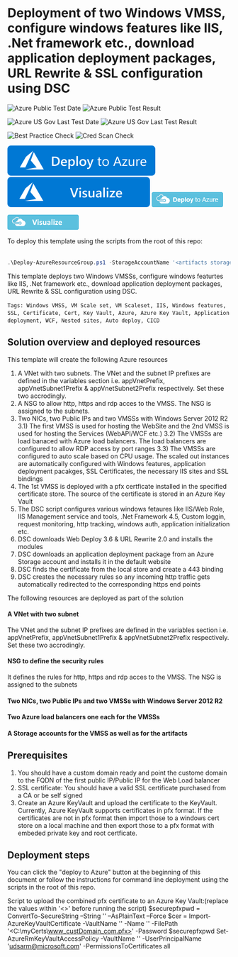 # Deployment of two Windows VMSS, configure windows features like IIS, .Net framework etc., download application deployment packages, URL Rewrite & SSL configuration using DSC

![Azure Public Test Date](https://azurequickstartsservice.blob.core.windows.net/badges/201-vmss-win-iis-app-ssl/PublicLastTestDate.svg)
![Azure Public Test Result](https://azurequickstartsservice.blob.core.windows.net/badges/201-vmss-win-iis-app-ssl/PublicDeployment.svg)

![Azure US Gov Last Test Date](https://azurequickstartsservice.blob.core.windows.net/badges/201-vmss-win-iis-app-ssl/FairfaxLastTestDate.svg)
![Azure US Gov Last Test Result](https://azurequickstartsservice.blob.core.windows.net/badges/201-vmss-win-iis-app-ssl/FairfaxDeployment.svg)

![Best Practice Check](https://azurequickstartsservice.blob.core.windows.net/badges/201-vmss-win-iis-app-ssl/BestPracticeResult.svg)
![Cred Scan Check](https://azurequickstartsservice.blob.core.windows.net/badges/201-vmss-win-iis-app-ssl/CredScanResult.svg)

[![Deploy To Azure](https://raw.githubusercontent.com/Azure/azure-quickstart-templates/master/1-CONTRIBUTION-GUIDE/images/deploytoazure.svg?sanitize=true)]("https://portal.azure.com/#create/Microsoft.Template/uri/https%3A%2F%2Fraw.githubusercontent.com%2FAzure%2Fazure-quickstart-templates%2Fmaster%2F201-vmss-win-iis-app-ssl%2Fazuredeploy.json")  [![Visualize](https://raw.githubusercontent.com/Azure/azure-quickstart-templates/master/1-CONTRIBUTION-GUIDE/images/visualizebutton.svg?sanitize=true)]("http://armviz.io/#/?load=https%3A%2F%2Fraw.githubusercontent.com%2FAzure%2Fazure-quickstart-templates%2Fmaster%2F201-vmss-win-iis-app-ssl%2Fazuredeploy.json")
<img src="https://raw.githubusercontent.com/Azure/azure-quickstart-templates/master/201-vmss-win-iis-app-ssl/images/deploytoazure.png"/>


<img src="https://raw.githubusercontent.com/Azure/azure-quickstart-templates/master/201-vmss-win-iis-app-ssl/images/visualizebutton.png"/>


To deploy this template using the scripts from the root of this repo: 
```PowerShell

.\Deploy-AzureResourceGroup.ps1 -StorageAccountName '<artifacts storage account name>' -ResourceGroupName '<Resource guroup name>' -ResourceGroupLocation '<RG location>' -TemplateFile .\azuredeploy.json -TemplateParametersFile .\azuredeploy.parameters.json -ArtifactStagingDirectory '.' -DSCSourceFolder '.\dsc' -UploadArtifacts
```

This template deploys two Windows VMSSs, configure windows featurtes like IIS, .Net framework etc., download application deployment packages, URL Rewrite & SSL configuration using DSC. 

`Tags: Windows VMSS, VM Scale set, VM Scaleset, IIS, Windows features, SSL, Certificate, Cert, Key Vault, Azure, Azure Key Vault, Application deployment, WCF, Nested sites, Auto deploy, CICD`

## Solution overview and deployed resources

This template will create the following Azure resources
1) A VNet with two subnets. The VNet and the subnet IP prefixes are defined in the variables section i.e. appVnetPrefix, appVnetSubnet1Prefix & appVnetSubnet2Prefix respectively. Set these two accrodingly. <br/>
2) A NSG to allow http, https and rdp acces to the VMSS. The NSG is assigned to the subnets.<br/>
3) Two NICs, two Public IPs and two VMSSs with Windows Server 2012 R2<br/>
3.1) The first VMSS is used for hosting the WebSite and the 2nd VMSS is used for hosting the Services (WebAPI/WCF etc.)
3.2) The VMSSs are load banaced with Azure load balancers. The load balancers are configured to allow RDP access by port ranges 
3.3) The VMSSs are configured to auto scale based on CPU usage. The scaled out instances are automatically configured with Windows features, application deployment pacakges, SSL Certificates, the necessary IIS sites and SSL bindings <br/>
4) The 1st VMSS is deployed with a pfx certficate installed in the specified certificate store. The source of the certificate is stored in an Azure Key Vault<br/>
5) The DSC script configures various windows fetaures like IIS/Web Role, IIS Management service and tools, .Net Framework 4.5, Custom loggin, request monitoring, http tracking, windows auth, application initialization etc.<br/> 
6) DSC downloads Web Deploy 3.6 & URL Rewrite 2.0 and installs the modules<br/>
7) DSC downloads an application deployment package from an Azure Storage account and installs it in the default website <br/>
8) DSC finds the certificate from the local store and create a 443 binding <br/>
9) DSC creates the necessary rules so any incoming http traffic gets automatically redirected to the corresponding https end points<br/>

The following resources are deployed as part of the solution

#### A VNet with two subnet 
The VNet and the subnet IP prefixes are defined in the variables section i.e. appVnetPrefix, appVnetSubnet1Prefix & appVnetSubnet2Prefix respectively. Set these two accrodingly.

#### NSG to define the security rules
It defines the rules for http, https and rdp acces to the VMSS. The NSG is assigned to the subnets

#### Two NICs, two Public IPs and two VMSSs with Windows Server 2012 R2

#### Two Azure load balancers one each for the VMSSs

#### A Storage accounts for the VMSS as well as for the artifacts

## Prerequisites
1) You should have a custom domain ready and point the custome domain to the FQDN of the first public IP/Public IP for the Web Load balancer <br/>
2) SSL certificate: You should have a valid SSL certificate purchased from a CA or be self signed <br/>
3) Create an Azure KeyVault and upload the certificate to the KeyVault. Currently, Azure KeyVault supports certificates in pfx format. If the certificates are not in pfx format then import those to a windows cert store on a local machine and then export those to a pfx format with embeded private key and root certficate. <br/>

## Deployment steps

You can click the "deploy to Azure" button at the beginning of this document or follow the instructions for command line deployment using the scripts in the root of this repo.

Script to upload the combined pfx certificate to an Azure Key Vault:(replace the values within '<>' before running the script)
$securepfxpwd = ConvertTo-SecureString –String '<strongpassword>' –AsPlainText –Force
$cer = Import-AzureKeyVaultCertificate -VaultName '<Azurekeyvaultname>' -Name '<CertStoreName>' -FilePath '<C:\myCerts\www_custDomain_com.pfx>' -Password $securepfxpwd
Set-AzureRmKeyVaultAccessPolicy -VaultName '<Azurekeyvaultname>' -UserPrincipalName '<udsarm@microsoft.com>' -PermissionsToCertificates all

